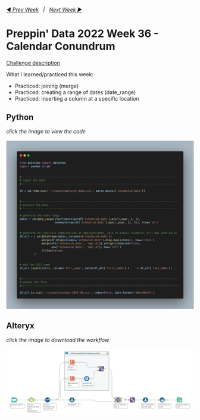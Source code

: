 <h6><a href="..\preppin-data-2022-35\README.md">◀  Prev Week</a>&nbsp;&nbsp;&nbsp;|&nbsp;&nbsp;&nbsp;<a href="..\preppin-data-2022-37\README.md">Next Week  ▶</a></h6>

# Preppin' Data 2022 Week 36 - Calendar Conundrum

[Challenge description](https://preppindata.blogspot.com/2022/09/2022-week-36-calendar-conundrum.html)

What I learned/practiced this week:
* Practiced: joining (merge)
* Practiced: creating a range of dates (date_range)
* Practiced: inserting a column at a specific location

## Python
<i>click the image to view the code</i><br>
<br>
<a href="preppin-data-2022-36.py">
<img src="img-python-code-2022-36.png?raw=true" alt="Python code">
</a>

## Alteryx
<i>click the image to download the workflow</i><br>
<br>
<a href="preppin-data-2022-36.yxzp">
<img src="img-alteryx-2022-36.png?raw=true" alt="Alteryx workflow">
</a>